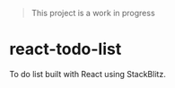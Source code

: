 > This project is a work in progress
# react-todo-list

To do list built with React using StackBlitz.
